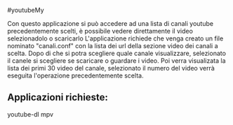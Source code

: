 #youtubeMy

Con questo applicazione si può accedere ad una lista di canali youtube precedentemente scelti, è possibile vedere direttamente il video selezionadolo o scaricarlo
L'applicazione richiede che venga creato un file nominato "canali.conf" con la lista dei url della sezione video dei canali a scelta.
Dopo di che si potra scegliere quale canale visualizzare, selezionato il canele si scegliere se scaricare o guardare i video.
Poi verra visualizata la lista dei primi 30 video del canale, selezionato il numero del video verrà eseguita l'operazione precedentemente scelta.

## Applicazioni richieste:
youtube-dl
mpv 
